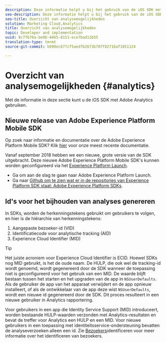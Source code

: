 ```yaml
---
description: Deze informatie helpt u bij het gebruik van de iOS SDK met Adobe Analytics.
seo-description: Deze informatie helpt u bij het gebruik van de iOS SDK met Adobe Analytics.
seo-title: Overzicht van analysemogelijkheden
solution: Marketing Cloud,Analytics
title: Overzicht van analysemogelijkheden
topic: Developer and implementation
uuid: 8c7fb76a-be0b-4465-8151-ece7bad11b55
translation-type: tm+mt
source-git-commit: b690ec677cf5aedfb2673b707f82716af1851124

---
```



# Overzicht van analysemogelijkheden {#analytics}

Met de informatie in deze sectie kunt u de iOS SDK met Adobe Analytics gebruiken.

## Nieuwe release van Adobe Experience Platform Mobile SDK

Op zoek naar informatie en documentatie over de Adobe Experience Platform Mobile SDK? Klik [hier](https://aep-sdks.gitbook.io/docs/) voor onze meest recente documentatie.

Vanaf september 2018 hebben we een nieuwe, grote versie van de SDK uitgebracht. Deze nieuwe Adobe Experience Platform Mobile SDK&#39;s kunnen worden geconfigureerd via het [Experience Platform Launch](https://www.adobe.com/experience-platform/launch.html).

* Ga om aan de slag te gaan naar Adobe Experience Platform Launch.
* Ga naar [Github om te zien wat er in de repositories van Experience Platform SDK staat: Adobe Experience Platform SDKs](https://github.com/Adobe-Marketing-Cloud/acp-sdks).

## Id&#39;s voor het bijhouden van analyses genereren

In SDKs, worden de herkenningstekens gebruikt om gebruikers te volgen, en hier is de hiërarchie van herkenningstekens:

1. Aangepaste bezoeker-id (VID)
2. Identificatiecode voor analytische tracking (AID)
3. Experience Cloud Identifier (MID)

>[!TIP]
>
>Het juiste acroniem voor Experience Cloud Identifier is ECID. Hoewel SDKs nog MID gebruikt, is het de oude naam.
De HULP, die ook wel de tracking-id wordt genoemd, wordt gegenereerd door de SDK wanneer de toepassing niet is geconfigureerd voor het gebruik van een MID. De waarde blijft bestaan tussen het starten en het upgraden van de app in `NSUserDefaults`. Als de gebruiker de app van het apparaat verwijdert en de app opnieuw installeert, of als de ontwikkelaar van de app deze wist `NSUserDefaults`, wordt een nieuwe id gegenereerd door de SDK. Dit proces resulteert in een nieuwe gebruiker in Analytics rapportering.

Voor gebruikers in een app die Identity Service Support (MID) introduceert, worden bestaande HULP-waarden verzonden met Analytics-resultaten en bevat de treffer voor Analytics een HULP en een MID. Voor nieuwe gebruikers in een toepassing met identiteitsservice-ondersteuning bevatten de analyseverzoeken alleen een id. Zie [Bezoekers](https://docs.adobe.com/content/help/en/analytics/export/analytics-data-feed/data-feed-contents/datafeeds-visid.html)identificeren voor meer informatie over het identificeren van bezoekers.
